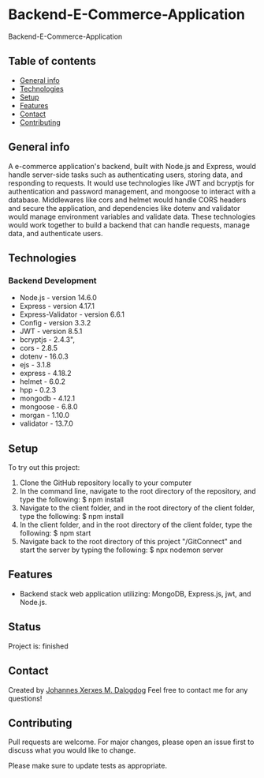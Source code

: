 # Backend-E-Commerce-Application

Backend-E-Commerce-Application

## Table of contents
* [General info](#general-info)
* [Technologies](#technologies)
* [Setup](#setup)
* [Features](#features)
* [Contact](#contact)
* [Contributing](#contributing)


## General info
A e-commerce application's backend, built with Node.js and Express, would handle server-side tasks such as authenticating users, storing data, and responding to requests. It would use technologies like JWT and bcryptjs for authentication and password management, and mongoose to interact with a database. Middlewares like cors and helmet would handle CORS headers and secure the application, and dependencies like dotenv and validator would manage environment variables and validate data. These technologies would work together to build a backend that can handle requests, manage data, and authenticate users.

## Technologies
### Backend Development 
* Node.js - version 14.6.0
* Express - version 4.17.1
* Express-Validator - version 6.6.1
* Config - version 3.3.2
* JWT - version 8.5.1
* bcryptjs - 2.4.3",
* cors - 2.8.5
* dotenv - 16.0.3
* ejs - 3.1.8
* express - 4.18.2
* helmet - 6.0.2
* hpp - 0.2.3
* mongodb - 4.12.1
* mongoose - 6.8.0
* morgan - 1.10.0
* validator - 13.7.0

## Setup
To try out this project: 
1. Clone the GitHub repository locally to your computer
1. In the command line, navigate to the root directory of the repository, and type the following: 
  $ npm install 
1. Navigate to the client folder, and in the root directory of the client folder, type the following: 
  $ npm install 
1. In the client folder, and in the root directory of the client folder, type the following: 
  $ npm start
1. Navigate back to the root directory of this project "/GitConnect" and start the server by typing the following: 
  $ npx nodemon server 


## Features
* Backend stack web application utilizing: MongoDB, Express.js, jwt, and Node.js. 


## Status
Project is: finished 


## Contact
Created by [Johannes Xerxes M. Dalogdog](https://www.linkedin.com/in/johannes-xerxes-dalogdog-878b331a7) 
Feel free to contact me for any questions! 


## Contributing

Pull requests are welcome. For major changes, please open an issue first
to discuss what you would like to change.

Please make sure to update tests as appropriate.
